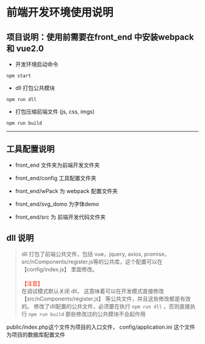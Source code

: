 # 前端开发环境使用说明
   项目说明：使用前需要在front_end 中安装webpack 和 vue2.0 
  ---
  - 开发环境启动命令

  ` npm start `

  - dll 打包公共模块

  ` npm run dll `

  - 打包压缩前端文件 (js, css, imgs)

  ` npm run build `

  ---

  ## 工具配置说明

  * front_end 文件夹为前端开发文件夹

  * front_end/config 工具配置文件夹

  * front_end/wPack 为 webpack 配置文件夹

  * front_end/svg_domo 为字体demo

  * front_end/src 为 前端开发代码文件夹
  

  ## dll 说明

  > dll 打包了前端公共文件，包括 vue，jquery, axios, promise，src/nComponents/register.js等的公共库，这个配置可以在【config/index.js】 里面修改。<br><br>
  > <font color="#f932000">【注意】<br> </font>
  在调试模式默认关闭 dll， 这意味着可以在开发模式直接修改
  【src/nComponents/register.js】 等公共文件，并且这些修改都是有效的。
  修改了dll配置的公共文件，必须要在执行 `npm run dll` ，否则直接执行 `npm run build` 那些修改过的公共模块不会起作用
  
  public/index.php这个文件为项目的入口文件，
  config/application.ini 这个文件为项目的数据库配置文件
  
